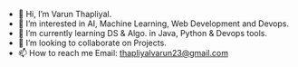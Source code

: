 - 👋 Hi, I’m Varun Thapliyal.
- 👀 I’m interested in AI, Machine Learning, Web Development and Devops.
- 🌱 I’m currently learning DS & Algo. in Java, Python & Devops tools.
- 💞️ I’m looking to collaborate on Projects.
- 📫 How to reach me Email: thapliyalvarun23@gmail.com

<!---
VarunThapliyal23/VarunThapliyal23 is a ✨ special ✨ repository because its `README.md` (this file) appears on your GitHub profile.
You can click the Preview link to take a look at your changes.
--->
